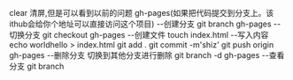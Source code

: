 clear 清屏,但是可以看到以前的问题
gh-pages(如果把代码提交到分支上。该ithub会给你个地址可以直接访问这个项目)
--创建分支  git branch gh-pages
--切换分支  git checkout gh-pages
--创建文件  touch index.html
--写入内容  echo worldhello > index.html
           git add . 
           git commit -m'shiz'
           git push origin gh-pages
--删除分支 切换到其他分支进行删除  git branch -d gh-pages
--查看分支  git branch